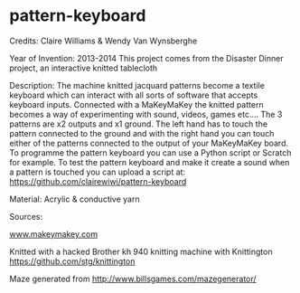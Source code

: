 pattern-keyboard
================

Credits: Claire Williams & Wendy Van Wynsberghe

Year of Invention: 2013-2014 This project comes from the Disaster Dinner project, an interactive knitted tablecloth

Description:
The machine knitted jacquard patterns become a textile keyboard which can interact with all sorts of software that accepts keyboard inputs.
Connected with a MaKeyMaKey the knitted pattern becomes a  way of experimenting with sound, videos, games etc....
The 3 patterns are x2 outputs and x1 ground. The left hand has to touch the pattern connected to the ground and with the right hand you can touch either of the patterns connected to the output of your MaKeyMaKey board.
To programme the pattern keyboard you can use  a Python script or Scratch for example.
To test the pattern keyboard and make it create a sound when a pattern is touched you can upload a script at:
https://github.com/clairewiwi/pattern-keyboard

Material:  Acrylic & conductive yarn

Sources:

www.makeymakey.com

Knitted with a hacked Brother kh 940 knitting machine with Knittington   https://github.com/stg/knittington

Maze generated from http://www.billsgames.com/mazegenerator/
